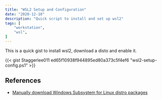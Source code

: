 ```yaml
---
title: "WSL2 Setup and Configuration"
date: "2020-12-10"
description: "Quick script to install and set up wsl2"
tags: [
    "workstation",
    "wsl",
]
---
```


This is a quick gist to install wsl2, download a disto and enable it.

{{< gist Staggerlee011 ed65f10938f944895ed80a373c5f4ef6 "wsl2-setup-config.ps1" >}}

## References

- [Manually download Windows Subsystem for Linux distro packages](https://docs.microsoft.com/en-us/windows/wsl/install-manual)
